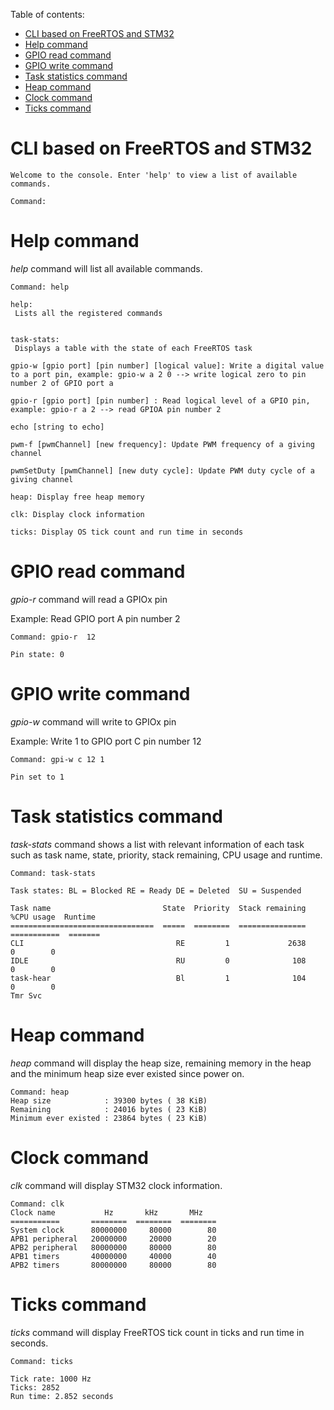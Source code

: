 
Table of contents:
- [CLI based on FreeRTOS and STM32](#cli-based-on-freertos-and-stm32)
- [Help command](#help-command)
- [GPIO read command](#gpio-read-command)
- [GPIO write command](#gpio-write-command)
- [Task statistics command](#task-statistics-command)
- [Heap command](#heap-command)
- [Clock command](#clock-command)
- [Ticks command](#ticks-command)

# CLI based on FreeRTOS and STM32

```
Welcome to the console. Enter 'help' to view a list of available commands.

Command:

```

# Help command

*help* command will list all available commands.

```
Command: help

help:
 Lists all the registered commands


task-stats:
 Displays a table with the state of each FreeRTOS task

gpio-w [gpio port] [pin number] [logical value]: Write a digital value to a port pin, example: gpio-w a 2 0 --> write logical zero to pin number 2 of GPIO port a

gpio-r [gpio port] [pin number] : Read logical level of a GPIO pin, example: gpio-r a 2 --> read GPIOA pin number 2

echo [string to echo]

pwm-f [pwmChannel] [new frequency]: Update PWM frequency of a giving channel 

pwmSetDuty [pwmChannel] [new duty cycle]: Update PWM duty cycle of a giving channel 

heap: Display free heap memory

clk: Display clock information

ticks: Display OS tick count and run time in seconds
```


# GPIO read command

*gpio-r* command will read a GPIOx pin

Example: Read GPIO port A pin number 2

```
Command: gpio-r  12

Pin state: 0
```

# GPIO write command

*gpio-w* command will write to GPIOx pin

Example: Write 1 to GPIO port C pin number 12

```
Command: gpi-w c 12 1

Pin set to 1
```

# Task statistics command

*task-stats* command shows a list with relevant information of each task such as task name, 
state, priority, stack remaining, CPU usage and runtime.

```
Command: task-stats

Task states: BL = Blocked RE = Ready DE = Deleted  SU = Suspended

Task name                         State  Priority  Stack remaining  %CPU usage  Runtime
================================  =====  ========  ===============  ===========  =======
CLI                                  RE         1             2638            0        0
IDLE                                 RU         0              108            0        0
task-hear                            Bl         1              104            0        0
Tmr Svc
```

# Heap command

*heap* command will display the heap size, remaining memory in the heap and 
the minimum heap size ever existed since power on. 

```
Command: heap
Heap size            : 39300 bytes ( 38 KiB)
Remaining            : 24016 bytes ( 23 KiB)
Minimum ever existed : 23864 bytes ( 23 KiB)
```

# Clock command

*clk* command will display STM32 clock information.

```
Command: clk
Clock name           Hz       kHz       MHz
===========       ========  ========  ========
System clock      80000000     80000        80
APB1 peripheral   20000000     20000        20
APB2 peripheral   80000000     80000        80
APB1 timers       40000000     40000        40
APB2 timers       80000000     80000        80
```

# Ticks command

*ticks* command will display FreeRTOS tick count in ticks and run time in
seconds.

```
Command: ticks

Tick rate: 1000 Hz
Ticks: 2852
Run time: 2.852 seconds
```
